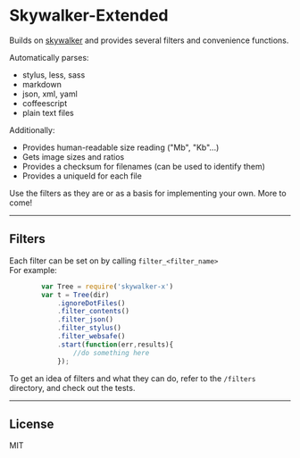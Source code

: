 # Skywalker-Extended

Builds on [skywalker](https://github.com/Xananax/skywalker) and provides several filters and convenience functions.  

Automatically parses:
- stylus, less, sass
- markdown
- json, xml, yaml
- coffeescript
- plain text files

Additionally:
- Provides human-readable size reading ("Mb", "Kb"...)
- Gets image sizes and ratios
- Provides a checksum for filenames (can be used to identify them)
- Provides a uniqueId for each file

Use the filters as they are or as a basis for implementing your own.
More to come!

----
## Filters

Each filter can be set on by calling `filter_<filter_name>`  
For example:
```js
        var Tree = require('skywalker-x')
        var t = Tree(dir)
            .ignoreDotFiles()
            .filter_contents()
            .filter_json()
            .filter_stylus()
            .filter_websafe()
            .start(function(err,results){
                //do something here
            });
```

To get an idea of filters and what they can do, refer to the `/filters` directory, and check out the tests.

---
## License
MIT
